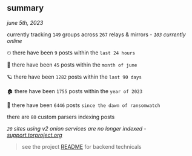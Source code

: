 
## summary
_june 5th, 2023_

currently tracking `149` groups across `267` relays & mirrors - _`103` currently online_

⏲ there have been `9` posts within the `last 24 hours`

🦈 there have been `45` posts within the `month of june`

🪐 there have been `1282` posts within the `last 90 days`

🏚 there have been `1755` posts within the `year of 2023`

🦕 there have been `6446` posts `since the dawn of ransomwatch`

there are `80` custom parsers indexing posts

_`20` sites using v2 onion services are no longer indexed - [support.torproject.org](https://support.torproject.org/onionservices/v2-deprecation/)_

> see the project [README](https://github.com/joshhighet/ransomwatch#ransomwatch--) for backend technicals
